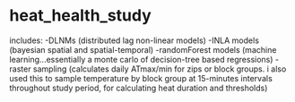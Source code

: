 # heat_health_study

includes:
-DLNMs (distributed lag non-linear models)
-INLA models (bayesian spatial and spatial-temporal)
-randomForest models (machine learning...essentially a monte carlo of decision-tree based regressions)
-raster sampling (calculates daily ATmax/min for zips or block groups.  i also used this to sample temperature by block group at 15-minutes intervals throughout study period, for calculating heat duration and thresholds)
